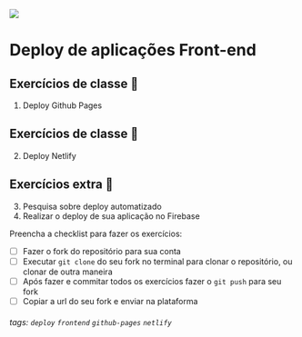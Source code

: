 ![](https://i.imgur.com/xG74tOh.png)

# Deploy de aplicações Front-end

## Exercícios de classe 🏫

1. Deploy Github Pages

## Exercícios de classe 🏫
2. Deploy Netlify

## Exercícios extra 🌟
3. Pesquisa sobre deploy automatizado
4. Realizar o deploy de sua aplicação no Firebase


Preencha a checklist para fazer os exercícios:

-   [ ] Fazer o fork do repositório para sua conta
-   [ ] Executar `git clone` do seu fork no terminal para clonar o repositório, ou clonar de outra maneira
-   [ ] Após fazer e commitar todos os exercícios fazer o `git push` para seu fork
-   [ ] Copiar a url do seu fork e enviar na plataforma

###### tags: `deploy` `frontend` `github-pages` `netlify`
